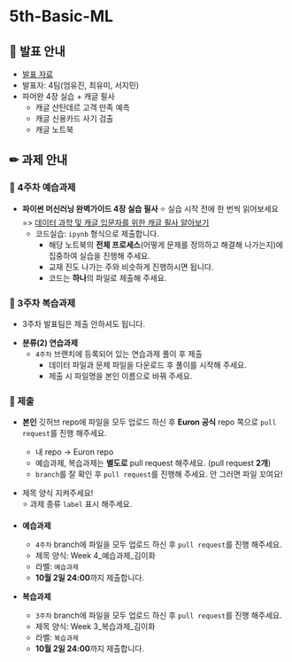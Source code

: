 # 5th-Basic-ML

## 📢 발표 안내
- [발표 자료]()
- 발표자: 4팀(엄유진, 최유미, 서지민)
- 파머완 4장 실습 + 캐글 필사
  - 캐글 산탄데르 고객 만족 예측
  - 캐글 신용카드 사기 검출
  - 캐글 노트북

## ✏ 과제 안내
### 📍 4주차 예습과제
- **파이썬 머신러닝 완벽가이드 4장 실습 필사**
⭐ 실습 시작 전에 한 번씩 읽어보세요 => [데이터 과학 및 캐글 입문자를 위한 캐글 필사 알아보기](https://modulabs.co.kr/blog/data-science-kaggle/)
  - 코드실습: ```ipynb``` 형식으로 제출합니다.
    - 해당 노트북의 **전체 프로세스**(어떻게 문제를 정의하고 해결해 나가는지)에 집중하여 실습을 진행해 주세요.
    - 교재 진도 나가는 주와 비슷하게 진행하시면 됩니다.
    - 코드는 **하나**의 파일로 제출해 주세요.

### 📍 3주차 복습과제
* 3주차 발표팀은 제출 안하셔도 됩니다.
  
- **분류(2) 연습과제**  
  - ```4주차``` 브랜치에 등록되어 있는 연습과제 풀이 후 제출
    - ﻿데이터 파일과 문제 파일을 다운로드 후 풀이를 시작해 주세요.﻿
    - 제출 시 파일명을 본인 이름으로 바꿔 주세요.

### 📍 제출
- **본인** 깃허브 repo에 파일을 모두 업로드 하신 후 **Euron 공식** repo 쪽으로 ```pull request```를 진행 해주세요.
  - 내 repo -> Euron repo
  - 예습과제, 복습과제는 **별도로** pull request 해주세요. (pull request **2개**)
  - ```branch```를 잘 확인 후 ```pull request```를 진행해 주세요. 안 그러면 파일 꼬여요!
- 제목 양식 지켜주세요!  
⭐ 과제 종류 ```label``` 표시 해주세요.

- **예습과제**
  - ```4주차``` branch에 파일을 모두 업로드 하신 후 ```pull request```를 진행 해주세요.
  - 제목 양식: Week 4_예습과제_김이화
  - 라벨: ```예습과제```
  - **10월 2일 24:00**까지 제출합니다.
  
- **복습과제**
  - ```3주차``` branch에 파일을 모두 업로드 하신 후 ```pull request```를 진행 해주세요.
  - 제목 양식: Week 3_복습과제_김이화
  - 라벨: ```복습과제```
  - **10월 2일 24:00**까지 제출합니다.
